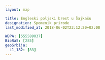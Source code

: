 ```yaml
---
layout: map

title: Engleski poljski brest u Šajkašu
designation: Spomenik prirode
last_modified_at: 2018-06-02T23:12:20+02:00

WDPA: [555589037]
BioRaS: [285]
geoSrbija:
  L1_182: [83]
---
```

